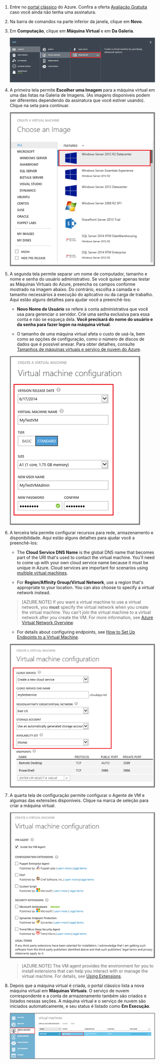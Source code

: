 1. Entre no [portal clássico](http://manage.windowsazure.com) do Azure. Confira a oferta [Avaliação Gratuita](http://azure.microsoft.com/pricing/free-trial/) caso você ainda não tenha uma assinatura.

2. Na barra de comandos na parte inferior da janela, clique em **Novo**.

3. Em **Computação**, clique em **Máquina Virtual** e em **Da Galeria**.

	![Navegar até Da Galeria na barra de comandos](./media/virtual-machines-create-WindowsVM/fromgallery.png)
	
4. A primeira tela permite **Escolher uma Imagem** para a máquina virtual em uma das listas na Galeria de Imagens. \(As imagens disponíveis podem ser diferentes dependendo da assinatura que você estiver usando\). Clique na seta para continuar.

	![Escolher uma imagem](./media/virtual-machines-create-WindowsVM/chooseimage.png)

5. A segunda tela permite separar um nome de computador, tamanho e nome e senha do usuário administrativo. Se você quiser apenas testar as Máquinas Virtuais do Azure, preencha os campos conforme mostrado na imagem abaixo. Do contrário, escolha a camada e o tamanho necessários à execução do aplicativo ou da carga de trabalho. Aqui estão alguns detalhes para ajudar você a preenchê-los:
	
	- **Novo Nome de Usuário** se refere à conta administrativa que você usa para gerenciar o servidor. Crie uma senha exclusiva para essa conta e não se esqueça dela. **Você precisará do nome do usuário e da senha para fazer logon na máquina virtual**. 

	- O tamanho de uma máquina virtual afeta o custo de usá-la, bem como as opções de configuração, como o número de discos de dados que é possível anexar. Para obter detalhes, consulte [Tamanhos de máquinas virtuais e serviço de nuvem do Azure](http://go.microsoft.com/fwlink/p/?LinkId=466520).

	![Configurar as propriedades da máquina virtual](./media/virtual-machines-create-WindowsVM/vmconfiguration.png)



6. A terceira tela permite configurar recursos para rede, armazenamento e disponibilidade. Aqui estão alguns detalhes para ajudar você a preenchê-los: 
	

	- The **Cloud Service DNS Name** is the global DNS name that becomes part of the URI that's used to contact the virtual machine. You'll need to come up with your own cloud service name because it must be unique in Azure. Cloud services are important for scenarios using [multiple virtual machines](../articles/cloud-services-connect-virtual-machine.md).
 
	- For **Region/Affinity Group/Virtual Network**, use a region that's appropriate to your location. You can also choose to specify a virtual network instead.
 
	>[AZURE.NOTE] If you want a virtual machine to use a virtual network, you **must** specify the virtual network when you create the virtual machine. You can't join the virtual machine to a virtual network after you create the VM. For more information, see [Azure Virtual Network Overview](http://go.microsoft.com/fwlink/p/?LinkID=294063).

	- For details about configuring endpoints, see [How to Set Up Endpoints to a Virtual Machine](../articles/virtual-machines-set-up-endpoints-classic-portal.md).

	![Configure the connected resources of the virtual machine](./media/virtual-machines-create-WindowsVM/resourceconfiguration.png)

7. A quarta tela de configuração permite configurar o Agente de VM e algumas das extensões disponíveis. Clique na marca de seleção para criar a máquina virtual.


	![Configure VM Agent and extensions for the virtual machine](./media/virtual-machines-create-WindowsVM/agent-and-extensions.png)

	>[AZURE.NOTE] The VM agent provides the environment for you to install extensions that can help you interact with or manage the virtual machine. For details, see [Using Extensions](http://go.microsoft.com/FWLink/p/?LinkID=390493).  
    
8. Depois que a máquina virtual é criada, o portal clássico lista a nova máquina virtual em **Máquinas Virtuais**. O serviço de nuvem correspondente e a conta de armazenamento também são criados e listados nessas seções. A máquina virtual e o serviço de nuvem são iniciados automaticamente, e seu status é listado como **Em Execução**. 

	![Configurar Agente de VM e os pontos de extremidade da máquina virtual](./media/virtual-machines-create-WindowsVM/vmcreated.png) <!--HONumber=52-->
